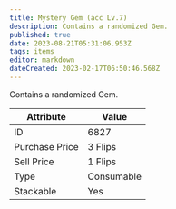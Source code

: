 ```yaml
---
title: Mystery Gem (acc Lv.7)
description: Contains a randomized Gem.
published: true
date: 2023-08-21T05:31:06.953Z
tags: items
editor: markdown
dateCreated: 2023-02-17T06:50:46.568Z
---
```


Contains a randomized Gem.

|Attribute|Value|
|-|-|
|ID|6827|
|Purchase Price|3 Flips|
|Sell Price|1 Flips|
|Type|Consumable|
|Stackable|Yes|

